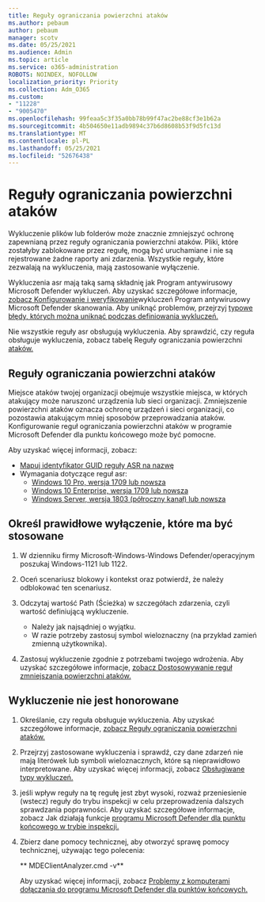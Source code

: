 ```yaml
---
title: Reguły ograniczania powierzchni ataków
ms.author: pebaum
author: pebaum
manager: scotv
ms.date: 05/25/2021
ms.audience: Admin
ms.topic: article
ms.service: o365-administration
ROBOTS: NOINDEX, NOFOLLOW
localization_priority: Priority
ms.collection: Adm_O365
ms.custom:
- "11228"
- "9005470"
ms.openlocfilehash: 99feaa5c3f35a0bb78b99f47ac2be88cf3e1b62a
ms.sourcegitcommit: 4b504650e11adb9894c37b6d8608b53f9d5fc13d
ms.translationtype: MT
ms.contentlocale: pl-PL
ms.lasthandoff: 05/25/2021
ms.locfileid: "52676438"
---
```

# <a name="attack-surface-reduction-rules"></a>Reguły ograniczania powierzchni ataków

Wykluczenie plików lub folderów może znacznie zmniejszyć ochronę zapewnianą przez reguły ograniczania powierzchni ataków. Pliki, które zostałyby zablokowane przez regułę, mogą być uruchamiane i nie są rejestrowane żadne raporty ani zdarzenia. Wszystkie reguły, które zezwalają na wykluczenia, mają zastosowanie wyłączenie.

Wykluczenia asr mają taką samą składnię jak Program antywirusowy Microsoft Defender wykluczeń. Aby uzyskać szczegółowe informacje, [zobacz Konfigurowanie i weryfikowanie](/microsoft-365/security/defender-endpoint/configure-exclusions-microsoft-defender-antivirus)wykluczeń Program antywirusowy Microsoft Defender skanowania. Aby uniknąć problemów, przejrzyj [typowe błędy, których można uniknąć podczas definiowania wykluczeń.](/microsoft-365/security/defender-endpoint/common-exclusion-mistakes-microsoft-defender-antivirus)

Nie wszystkie reguły asr obsługują wykluczenia. Aby sprawdzić, czy reguła obsługuje wykluczenia, zobacz tabelę Reguły ograniczania powierzchni [ataków.](/microsoft-365/security/defender-endpoint/attack-surface-reduction#attack-surface-reduction-rules)

## <a name="attack-surface-reduction-rules"></a>Reguły ograniczania powierzchni ataków

Miejsce ataków twojej organizacji obejmuje wszystkie miejsca, w których atakujący może naruszonć urządzenia lub sieci organizacji. Zmniejszenie powierzchni ataków oznacza ochronę urządzeń i sieci organizacji, co pozostawia atakującym mniej sposobów przeprowadzania ataków. Konfigurowanie reguł ograniczania powierzchni ataków w programie Microsoft Defender dla punktu końcowego może być pomocne.

Aby uzyskać więcej informacji, zobacz:

- [Mapuj identyfikator GUID reguły ASR na nazwę](/microsoft-365/security/defender-endpoint/attack-surface-reduction#attack-surface-reduction-rules)
- Wymagania dotyczące reguł asr:
    - [Windows 10 Pro, wersja 1709 lub nowsza](/windows/whats-new/whats-new-windows-10-version-1709)
    - [Windows 10 Enterprise, wersja 1709 lub nowsza](/windows/whats-new/whats-new-windows-10-version-1709)
    - [Windows Server, wersja 1803 (półroczny kanał) lub nowsza](/windows-server/get-started/whats-new-in-windows-server-1803)

## <a name="identify-the-correct-exclusion-to-apply"></a>Określ prawidłowe wyłączenie, które ma być stosowane

1. W dzienniku firmy Microsoft-Windows-Windows Defender/operacyjnym poszukaj Windows-1121 lub 1122.

1. Oceń scenariusz blokowy i kontekst oraz potwierdź, że należy odblokować ten scenariusz.

1. Odczytaj wartość Path (Ścieżka) w szczegółach zdarzenia, czyli wartość definiującą wykluczenie.
    - Należy jak najsądniej o wyjątku.
    - W razie potrzeby zastosuj symbol wieloznaczny (na przykład zamień zmienną użytkownika).

1. Zastosuj wykluczenie zgodnie z potrzebami twojego wdrożenia. Aby uzyskać szczegółowe informacje, [zobacz Dostosowywanie reguł zmniejszania powierzchni ataków.](/microsoft-365/security/defender-endpoint/customize-attack-surface-reduction)

## <a name="exclusion-is-not-honored"></a>Wykluczenie nie jest honorowane

1. Określanie, czy reguła obsługuje wykluczenia. Aby uzyskać szczegółowe informacje, [zobacz Reguły ograniczania powierzchni ataków.](/microsoft-365/security/defender-endpoint/attack-surface-reduction#attack-surface-reduction-rules)

1. Przejrzyj zastosowane wykluczenia i sprawdź, czy dane zdarzeń nie mają literówek lub symboli wieloznacznych, które są nieprawidłowo interpretowane. Aby uzyskać więcej informacji, zobacz [Obsługiwane typy wykluczeń.](/microsoft-365/security/defender-endpoint/mac-exclusions#supported-exclusion-types)

1. jeśli wpływ reguły na tę regułę jest zbyt wysoki, rozważ przeniesienie (wstecz) reguły do trybu inspekcji w celu przeprowadzenia dalszych sprawdzania poprawności. Aby uzyskać szczegółowe informacje, zobacz Jak działają funkcje [programu Microsoft Defender dla punktu końcowego w trybie inspekcji.](/microsoft-365/security/defender-endpoint/audit-windows-defender)

1. Zbierz dane pomocy technicznej, aby otworzyć sprawę pomocy technicznej, używając tego polecenia:
    
   ** MDEClientAnalyzer.cmd -v**

    Aby uzyskać więcej informacji, zobacz [Problemy z komputerami dołączania do programu Microsoft Defender dla punktów końcowych.](issues-with-onboarding-machines.md)
